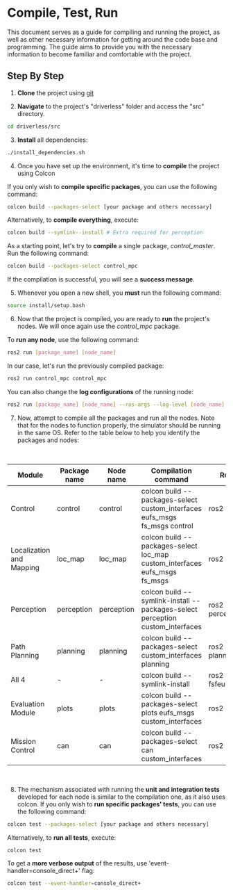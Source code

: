 # Compile, Test, Run

This document serves as a guide for compiling and running the project, as well as other necessary information for getting around the code base and programming. The guide aims to provide you with the necessary information to become familiar and comfortable with the project.

## Step By Step

1. **Clone** the project using [git](https://git-scm.com/book/en/v2/Getting-Started-About-Version-Control)

2. **Navigate** to the project's "driverless" folder and access the "src" directory.
```sh
cd driverless/src
```

3. **Install** all dependencies:
```sh
./install_dependencies.sh
```

4. Once you have set up the environment, it's time to **compile** the project using Colcon

If you only wish to **compile specific packages**, you can use the following command:
```sh
colcon build --packages-select [your package and others necessary]
```
Alternatively, to **compile everything**, execute:
```sh
colcon build --symlink--install # Extra required for perception
```

As a starting point, let's try to **compile** a single package, _control_master_. Run the following command:

```sh
colcon build --packages-select control_mpc
```

If the compilation is successful, you will see a **success message**.

5. Whenever you open a new shell, you **must** run the following command:

```sh
source install/setup.bash
```

6. Now that the project is compiled, you are ready to **run** the project's nodes. We will once again use the *control_mpc* package.

To **run any node**, use the following command:

```sh
ros2 run [package_name] [node_name]
```

In our case, let's run the previously compiled package:

```sh
ros2 run control_mpc control_mpc
```

You can also change the **log configurations** of the running node:
```sh
ros2 run [package_name] [node_name] --ros-args --log-level [node_name]:=[log_level] # Can be warn, error, info and debug
```


7. Now, attempt to compile all the packages and run all the nodes. Note that for the nodes to function properly, the simulator should be running in the same OS. Refer to the table below to help you identify the packages and nodes:

<br>

| Module | Package name | Node name | Compilation command | Running command | 
| ------ | ------------ | --------- | ------------------------ | -------|
| Control | control | control | colcon build --packages-select custom_interfaces eufs_msgs fs_msgs control | ros2 run control control | 
| Localization and Mapping | loc_map | loc_map | colcon build --packages-select loc_map custom_interfaces eufs_msgs fs_msgs | ros2 run loc_map loc_map | 
| Perception | perception | perception | colcon build --symlink-install --packages-select perception custom_interfaces | ros2 run perception perception | 
| Path Planning | planning | planning | colcon build --packages-select custom_interfaces planning | ros2 run planning planning |
| All 4 | - | - | colcon build --symlink-install | ros2 launch fsfeup_launcher.launch.py 
| Evaluation Module | plots | plots | colcon build --packages-select plots eufs_msgs custom_interfaces | ros2 run plots plots |
| Mission Control | can | can | colcon build --packages-select can custom_interfaces | ros2 run can can |

<br>

8. The mechanism associated with running the **unit and integration tests** developed for each node is similar to the compilation one, as it also uses colcon. If you only wish to **run specific packages' tests**, you can use the following command:
```sh
colcon test --packages-select [your package and others necessary]
```
Alternatively, to **run all tests**, execute:
```sh
colcon test
```

To get a **more verbose output** of the results, use 'event-handler=console_direct+' flag:

```sh
colcon test --event-handler=console_direct+
```
